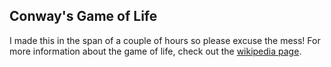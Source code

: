 ## Conway's Game of Life

I made this in the span of a couple of hours so please excuse the mess! For more information about the game of life, check out the [wikipedia page](https://en.wikipedia.org/wiki/Conway%27s_Game_of_Life).

